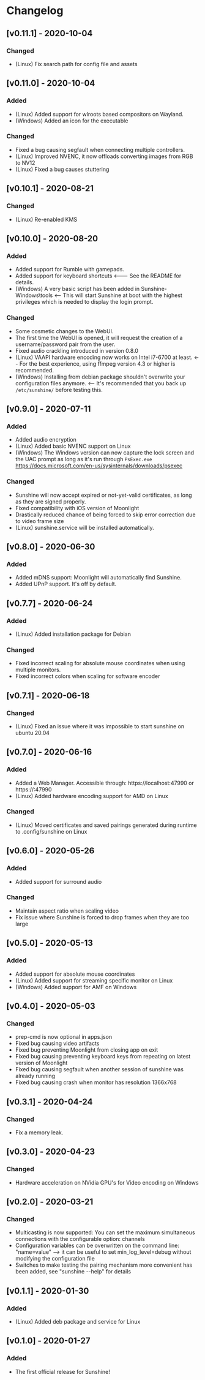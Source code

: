 # Changelog

## [v0.11.1] - 2020-10-04
### Changed
- (Linux) Fix search path for config file and assets

## [v0.11.0] - 2020-10-04
### Added
- (Linux) Added support for wlroots based compositors on Wayland.
- (Windows) Added an icon for the executable
### Changed
- Fixed a bug causing segfault when connecting multiple controllers.
- (Linux) Improved NVENC, it now offloads converting images from RGB to NV12
- (Linux) Fixed a bug causes stuttering

## [v0.10.1] - 2020-08-21
### Changed
- (Linux) Re-enabled KMS

## [v0.10.0] - 2020-08-20
### Added
- Added support for Rumble with gamepads.
- Added support for keyboard shortcuts <--- See the README for details.
- (Windows) A very basic script has been added in Sunshine-Windows\tools <-- This will start Sunshine at boot with the highest privileges which is needed to display the login prompt.
### Changed
- Some cosmetic changes to the WebUI.
- The first time the WebUI is opened, it will request the creation of a username/password pair from the user.
- Fixed audio crackling introduced in version 0.8.0
- (Linux) VAAPI hardware encoding now works on Intel i7-6700 at least. <-- For the best experience, using ffmpeg version 4.3 or higher is recommended.
- (Windows) Installing from debian package shouldn't overwrite your configuration files anymore. <-- It's recommended that you back up `/etc/sunshine/` before testing this.

## [v0.9.0] - 2020-07-11
### Added
- Added audio encryption
- (Linux) Added basic NVENC support on Linux
- (Windows) The Windows version can now capture the lock screen and the UAC prompt as long as it's run through `PsExec.exe` https://docs.microsoft.com/en-us/sysinternals/downloads/psexec
### Changed
- Sunshine will now accept expired or not-yet-valid certificates, as long as they are signed properly.
- Fixed compatibility with iOS version of Moonlight
- Drastically reduced chance of being forced to skip error correction due to video frame size
- (Linux) sunshine.service will be installed automatically.

## [v0.8.0] - 2020-06-30
### Added
- Added mDNS support: Moonlight will automatically find Sunshine.
- Added UPnP support. It's off by default.

## [v0.7.7] - 2020-06-24
### Added
- (Linux) Added installation package for Debian
### Changed
- Fixed incorrect scaling for absolute mouse coordinates when using multiple monitors.
- Fixed incorrect colors when scaling for software encoder

## [v0.7.1] - 2020-06-18
### Changed
- (Linux) Fixed an issue where it was impossible to start sunshine on ubuntu 20.04

## [v0.7.0] - 2020-06-16
### Added
- Added a Web Manager. Accessible through: https://localhost:47990 or https://<ip of your pc>:47990
- (Linux) Added hardware encoding support for AMD on Linux
### Changed
- (Linux) Moved certificates and saved pairings generated during runtime to .config/sunshine on Linux

## [v0.6.0] - 2020-05-26
### Added
- Added support for surround audio
### Changed
- Maintain aspect ratio when scaling video
- Fix issue where Sunshine is forced to drop frames when they are too large

## [v0.5.0] - 2020-05-13
### Added
- Added support for absolute mouse coordinates
- (Linux) Added support for streaming specific monitor on Linux
- (Windows) Added support for AMF on Windows

## [v0.4.0] - 2020-05-03
### Changed
- prep-cmd is now optional in apps.json
- Fixed bug causing video artifacts
- Fixed bug preventing Moonlight from closing app on exit
- Fixed bug causing preventing keyboard keys from repeating on latest version of Moonlight
- Fixed bug causing segfault when another session of sunshine was already running
- Fixed bug causing crash when monitor has resolution 1366x768

## [v0.3.1] - 2020-04-24
### Changed
- Fix a memory leak.

## [v0.3.0] - 2020-04-23
### Changed
- Hardware acceleration on NVidia GPU's for Video encoding on Windows

## [v0.2.0] - 2020-03-21
### Changed
- Multicasting is now supported: You can set the maximum simultaneous connections with the configurable option: channels
- Configuration variables can be overwritten on the command line: "name=value" --> it can be useful to set min_log_level=debug without modifying the configuration file
- Switches to make testing the pairing mechanism more convenient has been added, see "sunshine --help" for details

## [v0.1.1] - 2020-01-30
### Added
- (Linux) Added deb package and service for Linux

## [v0.1.0] - 2020-01-27
### Added
- The first official release for Sunshine!
